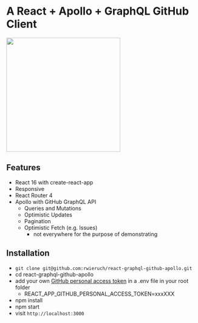 # A React + Apollo + GraphQL GitHub Client

<img src="https://user-images.githubusercontent.com/2479967/35777369-14a2d1ae-09ad-11e8-80c6-7a3ddeabb716.gif" width="300" />

## Features

* React 16 with create-react-app
* Responsive
* React Router 4
* Apollo with GitHub GraphQL API
  * Queries and Mutations
  * Optimistic Updates
  * Pagination
  * Optimistic Fetch (e.g. Issues)
    * not everywhere for the purpose of demonstrating

## Installation

* `git clone git@github.com:rwieruch/react-graphql-github-apollo.git`
* cd react-graphql-github-apollo
* add your own [GitHub personal access token](https://help.github.com/articles/creating-a-personal-access-token-for-the-command-line/) in a .env file in your root folder
  * REACT_APP_GITHUB_PERSONAL_ACCESS_TOKEN=xxxXXX
* npm install
* npm start
* visit `http://localhost:3000`

